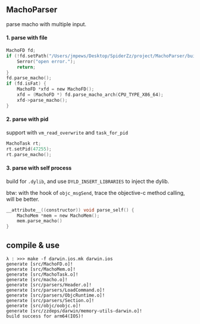 ## MachoParser

parse macho with multiple input.

#### 1. parse with file

```C
MachoFD fd;
if (!fd.setPath("/Users/jmpews/Desktop/SpiderZz/project/MachoParser/build/x86/test_objc")) {
    Serror("open error.");
    return;
}
fd.parse_macho();
if (fd.isFat) {
    MachoFD *xfd = new MachoFD();
    xfd = (MachoFD *) fd.parse_macho_arch(CPU_TYPE_X86_64);
    xfd->parse_macho();
}
```

#### 2. parse with pid

support with `vm_read_overwrite` and `task_for_pid`

```C
MachoTask rt;
rt.setPid(47255);
rt.parse_macho();
```

#### 3. parse with self process

build for `.dylib`, and use `DYLD_INSERT_LIBRARIES` to inject the dylib.

btw: with the hook of `objc_msgSend`, trace the objective-c method calling, will be better.

```C
__attribute__((constructor)) void parse_self() {
    MachoMem *mem = new MachoMem();
    mem.parse_macho()
}
```


## compile & use

```
λ : >>> make -f darwin.ios.mk darwin.ios
generate [src/MachoFD.o]!
generate [src/MachoMem.o]!
generate [src/MachoTask.o]!
generate [src/macho.o]!
generate [src/parsers/Header.o]!
generate [src/parsers/LoadCommand.o]!
generate [src/parsers/ObjcRuntime.o]!
generate [src/parsers/Section.o]!
generate [src/objc/oobjc.o]!
generate [src/zzdeps/darwin/memory-utils-darwin.o]!
build success for arm64(IOS)!
```